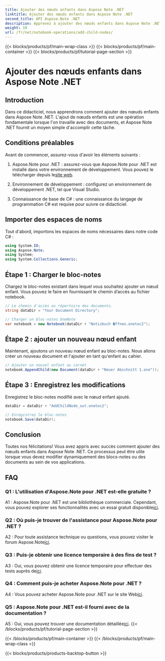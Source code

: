 ```yaml
---
title: Ajouter des nœuds enfants dans Aspose Note .NET
linktitle: Ajouter des nœuds enfants dans Aspose Note .NET
second_title: API Aspose.Note .NET
description: Apprenez à ajouter des nœuds enfants dans Aspose Note .NET sans effort avec ce didacticiel complet. Améliorez dès maintenant vos compétences en manipulation de documents.
weight: 10
url: /fr/net/notebook-operations/add-child-nodes/
---
```


{{< blocks/products/pf/main-wrap-class >}}
{{< blocks/products/pf/main-container >}}
{{< blocks/products/pf/tutorial-page-section >}}

# Ajouter des nœuds enfants dans Aspose Note .NET

## Introduction

Dans ce didacticiel, nous apprendrons comment ajouter des nœuds enfants dans Aspose Note .NET. L'ajout de nœuds enfants est une opération fondamentale lorsque l'on travaille avec des documents, et Aspose Note .NET fournit un moyen simple d'accomplir cette tâche.

## Conditions préalables

Avant de commencer, assurez-vous d'avoir les éléments suivants :

1.  Aspose.Note pour .NET : assurez-vous que Aspose.Note pour .NET est installé dans votre environnement de développement. Vous pouvez le télécharger depuis le[site web](https://releases.aspose.com/note/net/).

2. Environnement de développement : configurez un environnement de développement .NET, tel que Visual Studio.

3. Connaissance de base de C# : une connaissance du langage de programmation C# est requise pour suivre ce didacticiel.

## Importer des espaces de noms

Tout d'abord, importons les espaces de noms nécessaires dans notre code C# :

```csharp
using System.IO;
using Aspose.Note;
using System;
using System.Collections.Generic;
```

## Étape 1 : Charger le bloc-notes

Chargez le bloc-notes existant dans lequel vous souhaitez ajouter un nœud enfant. Vous pouvez le faire en fournissant le chemin d’accès au fichier notebook.

```csharp
// Le chemin d'accès au répertoire des documents.
string dataDir = "Your Document Directory";

// Charger un bloc-notes OneNote
var notebook = new Notebook(dataDir + "Notizbuch �ffnen.onetoc2");
```

## Étape 2 : ajouter un nouveau nœud enfant

Maintenant, ajoutons un nouveau nœud enfant au bloc-notes. Nous allons créer un nouveau document et l'ajouter en tant qu'enfant au cahier.

```csharp
// Ajouter un nouvel enfant au carnet
notebook.AppendChild(new Document(dataDir + "Neuer Abschnitt 1.one"));
```

## Étape 3 : Enregistrez les modifications

Enregistrez le bloc-notes modifié avec le nœud enfant ajouté.

```csharp
dataDir = dataDir + "AddChildNode_out.onetoc2";

// Enregistrez le bloc-notes
notebook.Save(dataDir);
```

## Conclusion

Toutes nos félicitations! Vous avez appris avec succès comment ajouter des nœuds enfants dans Aspose Note .NET. Ce processus peut être utile lorsque vous devez modifier dynamiquement des blocs-notes ou des documents au sein de vos applications.

## FAQ

### Q1 : L'utilisation d'Aspose.Note pour .NET est-elle gratuite ?

 A1 : Aspose.Note pour .NET est une bibliothèque commerciale. Cependant, vous pouvez explorer ses fonctionnalités avec un essai gratuit disponible[ici](https://releases.aspose.com/).

### Q2 : Où puis-je trouver de l'assistance pour Aspose.Note pour .NET ?

 A2 : Pour toute assistance technique ou questions, vous pouvez visiter le forum Aspose.Note[ici](https://forum.aspose.com/c/note/28).

### Q3 : Puis-je obtenir une licence temporaire à des fins de test ?

 A3 : Oui, vous pouvez obtenir une licence temporaire pour effectuer des tests auprès de[ici](https://purchase.aspose.com/temporary-license/).

### Q4 : Comment puis-je acheter Aspose.Note pour .NET ?

 A4 : Vous pouvez acheter Aspose.Note pour .NET sur le site Web[ici](https://purchase.aspose.com/buy).

### Q5 : Aspose.Note pour .NET est-il fourni avec de la documentation ?

 A5 : Oui, vous pouvez trouver une documentation détaillée[ici](https://reference.aspose.com/note/net/).
{{< /blocks/products/pf/tutorial-page-section >}}

{{< /blocks/products/pf/main-container >}}
{{< /blocks/products/pf/main-wrap-class >}}

{{< blocks/products/products-backtop-button >}}
